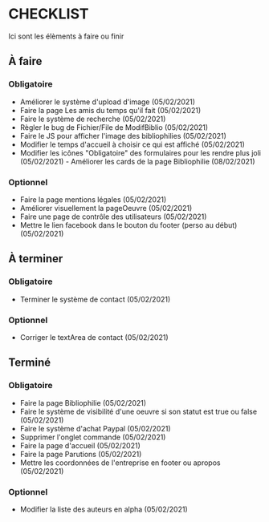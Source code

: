 CHECKLIST
=========
Ici sont les élèments à faire ou finir

## À faire

### Obligatoire
- Améliorer le système d'upload d'image (05/02/2021)
- Faire la page Les amis du temps qu'il fait (05/02/2021)
- Faire le système de recherche (05/02/2021)
- Règler le bug de Fichier/File de ModifBiblio (05/02/2021)
- Faire le JS pour afficher l'image des bibliophilies (05/02/2021)
- Modifier le temps d'accueil à choisir ce qui est affiché (05/02/2021)
- Modifier les icônes "Obligatoire" des formulaires pour les rendre plus joli (05/02/2021)
- Améliorer les cards de la page Bibliophilie (08/02/2021)

### Optionnel
- Faire la page mentions légales (05/02/2021)
- Améliorer visuellement la pageOeuvre (05/02/2021)
- Faire une page de contrôle des utilisateurs (05/02/2021)
- Mettre le lien facebook dans le bouton du footer (perso au début) (05/02/2021)

## À terminer

### Obligatoire
- Terminer le système de contact (05/02/2021)

### Optionnel
- Corriger le textArea de contact (05/02/2021)

## Terminé

### Obligatoire
- Faire la page Bibliophilie (05/02/2021)
- Faire le système de visibilité d'une oeuvre si son statut est true ou false (05/02/2021)
- Faire le système d'achat Paypal (05/02/2021)
- Supprimer l'onglet commande (05/02/2021)
- Faire la page d'accueil (05/02/2021)
- Faire la page Parutions (05/02/2021)
- Mettre les coordonnées de l'entreprise en footer ou apropos (05/02/2021)

### Optionnel
- Modifier la liste des auteurs en alpha (05/02/2021)